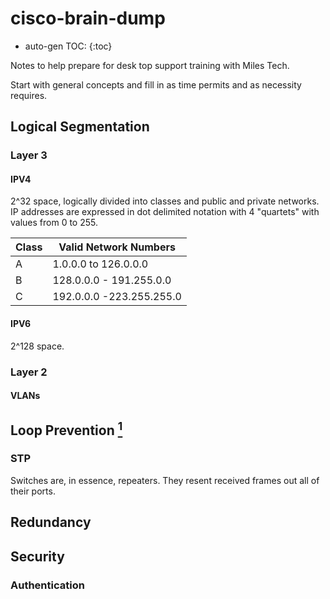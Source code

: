 # cisco-brain-dump

* auto-gen TOC:
{:toc}


Notes to help prepare for desk top support training with Miles Tech.

Start with general concepts and fill in as time permits and as necessity requires.


## Logical Segmentation

### Layer 3

#### IPV4

2^32 space, logically divided into classes and public and private networks. IP addresses are expressed in dot delimited notation with 4 "quartets" with values from 0 to 255.

| Class | Valid Network Numbers |
|-------|---------------|
| A | 1.0.0.0 to 126.0.0.0 |
| B | 128.0.0.0 - 191.255.0.0 |
| C | 192.0.0.0 -223.255.255.0 |


#### IPV6

2^128 space.


### Layer 2

<!-- Switches create networks. Routers connect networks. -->

#### VLANs


## Loop Prevention <a title="Maybe redundancy should come first since it created looping problem." href="#"><sup>1</sup></a>




### STP

Switches are, in essence, repeaters. They resent received frames out all of their ports.



## Redundancy


## Security

### Authentication


